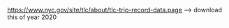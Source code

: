 https://www.nyc.gov/site/tlc/about/tlc-trip-record-data.page         --> download this of year 2020 
